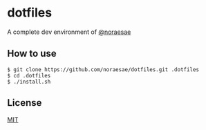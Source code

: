 # dotfiles

A complete dev environment of [@noraesae](https://github.com/noraesae)

## How to use

```
$ git clone https://github.com/noraesae/dotfiles.git .dotfiles
$ cd .dotfiles
$ ./install.sh
```

## License

[MIT](LICENSE)
